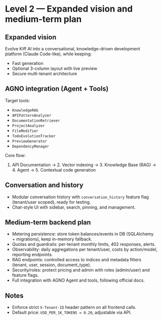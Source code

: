 # Level 2 — Expanded vision and medium-term plan

## Expanded vision

Evolve Kiff AI into a conversational, knowledge-driven development platform (Claude Code-like), while keeping:
- Fast generation
- Optional 3-column layout with live preview
- Secure multi-tenant architecture

## AGNO integration (Agent + Tools)

Target tools:
- `KnowledgeRAG`
- `APIPatternAnalyzer`
- `DocumentationRetriever`
- `ProjectAnalyzer`
- `FileModifier`
- `TodoEvolutionTracker`
- `PreviewGenerator`
- `DependencyManager`

Core flow:
1. API Documentation → 2. Vector indexing → 3. Knowledge Base (RAG) → 4. Agent → 5. Contextual code generation

## Conversation and history

- Modular conversation history with `conversation_history` feature flag (tenant/user scoped), ready for testing.
- Chat-style UI with sidebar, search, pinning, and management.

## Medium-term backend plan

- Metering persistence: store token balances/events in DB (SQLAlchemy + migrations), keep in-memory fallback.
- Quotas and guardrails: per-tenant monthly limits, 402 responses, alerts.
- Observability: daily aggregations per tenant/user, costs by action/model, reporting endpoints.
- RAG endpoints: controlled access to indices and metadata filters (tenant, user, session, document_type).
- Security/roles: protect pricing and admin with roles (admin/user) and feature flags.
- Full integration with AGNO Agent and tools, following official docs.

## Notes

- Enforce strict `X-Tenant-ID` header pattern on all frontend calls.
- Default price: `USD_PER_1K_TOKENS = 0.20`, adjustable via API.
